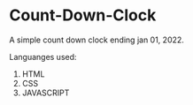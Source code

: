 # Count-Down-Clock

A simple count down clock ending jan 01, 2022.

Languanges used:

1. HTML
2. CSS
3. JAVASCRIPT
